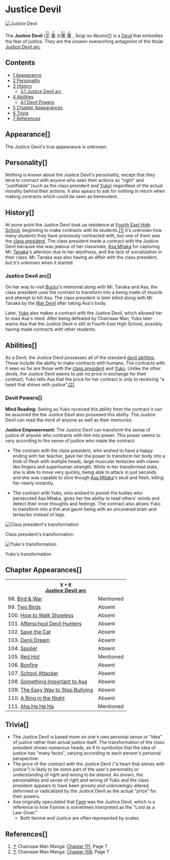 # Justice Devil

![Justice Devil](https://static.wikia.nocookie.net/chainsaw-man/images/d/d5/NoPicAvailable.png)

The **Justice Devil** (<ruby lang="ja"><rb>正</rb><rp> (</rp><rt>せい</rt><rp>) </rp></ruby> <ruby lang="ja"><rb>義</rb><rp> (</rp><rt>ぎ</rt><rp>) </rp></ruby> の<ruby lang="ja"><rb>悪</rb><rp> (</rp><rt>あく</rt><rp>) </rp></ruby> <ruby lang="ja"><rb>魔</rb><rp> (</rp><rt>ま</rt><rp>) </rp></ruby> , _Seigi no Akuma_[?](http://en.wikipedia.org/wiki/Help:Installing_Japanese_character_sets "wikipedia:Help:Installing Japanese character sets")) is a [Devil](/wiki/Devil "Devil") that embodies the fear of justice. They are the unseen overarching antagonist of the titular [Justice Devil arc](/wiki/Justice_Devil_arc "Justice Devil arc").

## Contents

-   [1 Appearance](#Appearance)
-   [2 Personality](#Personality)
-   [3 History](#History)
    -   [3.1 Justice Devil arc](#Justice_Devil_arc)
-   [4 Abilities](#Abilities)
    -   [4.1 Devil Powers](#Devil_Powers)
-   [5 Chapter Appearances](#Chapter_Appearances)
-   [6 Trivia](#Trivia)
-   [7 References](#References)

## Appearance\[[](https://auth.fandom.com/signin?redirect=https%3A%2F%2Fchainsaw-man.fandom.com%2Fwiki%2FJustice_Devil%3Fveaction%3Dedit%26section%3D1&uselang=en "Sign in to edit")\]

The Justice Devil's true appearance is unknown.

## Personality\[[](https://auth.fandom.com/signin?redirect=https%3A%2F%2Fchainsaw-man.fandom.com%2Fwiki%2FJustice_Devil%3Fveaction%3Dedit%26section%3D2&uselang=en "Sign in to edit")\]

Nothing is known about the Justice Devil's personality, except that they tend to contract with anyone who sees their actions as "right" and "justifiable" (such as the class president and [Yuko](/wiki/Yuko "Yuko")) regardless of the actual morality behind their actions. It also apears to ask for nothing in return when making contracts which could be seen as benevolent.

## History\[[](https://auth.fandom.com/signin?redirect=https%3A%2F%2Fchainsaw-man.fandom.com%2Fwiki%2FJustice_Devil%3Fveaction%3Dedit%26section%3D3&uselang=en "Sign in to edit")\]

At some point the Justice Devil took up residence at [Fourth East High School](/wiki/Fourth_East_High_School "Fourth East High School"), beginning to make contracts with its students.[\[1\]](#cite_note-Ch111Pg7-1) It's unknown how many students they have previously contracted with, but one of them was the [class president](/wiki/Class_president "Class president"). The class president made a contract with the Justice Devil because she was jealous of her classmate, [Asa Mitaka](/wiki/Asa_Mitaka "Asa Mitaka") for capturing Mr. [Tanaka](/wiki/Tanaka "Tanaka")'s attention due to her aloofness, and the lack of socialization in their class. Mr. Tanaka was also having an affair with the class president, but it's unknown when it started.

### Justice Devil arc\[[](https://auth.fandom.com/signin?redirect=https%3A%2F%2Fchainsaw-man.fandom.com%2Fwiki%2FJustice_Devil%3Fveaction%3Dedit%26section%3D4&uselang=en "Sign in to edit")\]

On her way to visit [Bucky](/wiki/Bucky "Bucky")'s memorial along with Mr. Tanaka and Asa, the class president uses the contract to transform into a being made of muscle and attempt to kill Asa. The class president is later killed along with Mr. Tanaka by the [War Devil](/wiki/War_Devil "War Devil") after taking Asa's body.

Later, [Yuko](/wiki/Yuko "Yuko") also makes a contract with the Justice Devil, which allowed her to read Asa's mind. After being defeated by Chainsaw Man, Yuko later warns Asa that the Justice Devil is still at Fourth East High School, possibly having made contracts with other students.

## Abilities\[[](https://auth.fandom.com/signin?redirect=https%3A%2F%2Fchainsaw-man.fandom.com%2Fwiki%2FJustice_Devil%3Fveaction%3Dedit%26section%3D5&uselang=en "Sign in to edit")\]

As a Devil, the Justice Devil possesses all of the standard [devil abilities](/wiki/Devil#General_Abilities "Devil"). These include the ability to make contracts with humans. The contracts with it seen so far are those with the [class president](/wiki/Class_president "Class president") and [Yuko](/wiki/Yuko "Yuko"). Unlike the other devils, the Justice Devil seems to ask no price in exchange for their contract; Yuko tells Asa that the price for her contract is only to receiving "a heart that shines with justice".[\[2\]](#cite_note-Ch108Pg7-2)

### Devil Powers\[[](https://auth.fandom.com/signin?redirect=https%3A%2F%2Fchainsaw-man.fandom.com%2Fwiki%2FJustice_Devil%3Fveaction%3Dedit%26section%3D6&uselang=en "Sign in to edit")\]

**Mind Reading:** Seeing as Yuko received this ability from the contract it can be assumed the the Justice Devil also possesed this ability. The Justice Devil can read the mind of anyone as well as their memories.

**Justice Empowerment:** The Justice Devil can transform the sense of justice of anyone who contracts with him into power. This power seems to vary according to the sense of justice who made the contract:

-   The contract with the class president, who wished to have a happy ending with her teacher, gave her the power to transform her body into a blob of flesh with multiple heads, large muscular tentacles with claws-like fingers and superhuman strength. While in her transformed state, she is able to move very quickly, being able to attack in just seconds and she was capable to slice though [Asa Mitaka](/wiki/Asa_Mitaka "Asa Mitaka")'s skull and flesh, killing her nearly instantly.

-   The contract with Yuko, who wished to punish the bullies who persecuted Asa Mitaka, gives her the ability to read others' minds and detect their inner thoughts and feelings. The contract also allows Yuko to transform into a thin and gaunt being with an uncovered brain and tentacles instead of legs.

![Class president's transformation](https://static.wikia.nocookie.net/chainsaw-man/images/8/80/Justice_devil_infront_of_asa.png "Justice devil infront of asa.png")

Class president's transformation

![Yuko's transformation](https://static.wikia.nocookie.net/chainsaw-man/images/a/a8/Yuko_transformation.png "Yuko transformation.png")

Yuko's transformation

## Chapter Appearances\[[](https://auth.fandom.com/signin?redirect=https%3A%2F%2Fchainsaw-man.fandom.com%2Fwiki%2FJustice_Devil%3Fveaction%3Dedit%26section%3D7&uselang=en "Sign in to edit")\]

<table><tbody><tr><th colspan="2"><span><a href="/wiki/Template:Appearance/Justice_Devil_Arc" title="Template:Appearance/Justice Devil Arc"><span title="View this template">v</span></a>&nbsp;<span>•</span>&nbsp;<a target="_blank" rel="noreferrer noopener" href="https://chainsaw-man.fandom.com/wiki/Template:Appearance/Justice_Devil_Arc?action=edit"><span title="You can edit this template. Please use the preview button before saving.">e</span></a></span><center><a href="/wiki/Justice_Devil_arc" title="Justice Devil arc"><span>Justice Devil arc</span></a></center></th></tr><tr><td>98. <a href="/wiki/Chapter_98" title="Chapter 98">Bird &amp; War</a></td><td><span>Mentioned</span></td></tr><tr><td>99. <a href="/wiki/Chapter_99" title="Chapter 99">Two Birds</a></td><td><span>Absent</span></td></tr><tr><td>100. <a href="/wiki/Chapter_100" title="Chapter 100">How to Walk Shoeless</a></td><td><span>Absent</span></td></tr><tr><td>101. <a href="/wiki/Chapter_101" title="Chapter 101">Afterschool Devil Hunters</a></td><td><span>Absent</span></td></tr><tr><td>102. <a href="/wiki/Chapter_102" title="Chapter 102">Save the Cat</a></td><td><span>Absent</span></td></tr><tr><td>103. <a href="/wiki/Chapter_103" title="Chapter 103">Denji Dream</a></td><td><span>Absent</span></td></tr><tr><td>104. <a href="/wiki/Chapter_104" title="Chapter 104">Spoiler</a></td><td><span>Absent</span></td></tr><tr><td>105. <a href="/wiki/Chapter_105" title="Chapter 105">Red Hot</a></td><td><span>Mentioned</span></td></tr><tr><td>106. <a href="/wiki/Chapter_106" title="Chapter 106">Bonfire</a></td><td><span>Absent</span></td></tr><tr><td>107. <a href="/wiki/Chapter_107" title="Chapter 107">School Attacker</a></td><td><span>Absent</span></td></tr><tr><td>108. <a href="/wiki/Chapter_108" title="Chapter 108">Something Important to Asa</a></td><td><span>Absent</span></td></tr><tr><td>109. <a href="/wiki/Chapter_109" title="Chapter 109">The Easy Way to Stop Bullying</a></td><td><span>Absent</span></td></tr><tr><td>110. <a href="/wiki/Chapter_110" title="Chapter 110">A Ring in the Night</a></td><td><span>Absent</span></td></tr><tr><td>111. <a href="/wiki/Chapter_111" title="Chapter 111">Aha Ha Ha Ha</a></td><td><span>Mentioned</span></td></tr></tbody></table>

## Trivia\[[](https://auth.fandom.com/signin?redirect=https%3A%2F%2Fchainsaw-man.fandom.com%2Fwiki%2FJustice_Devil%3Fveaction%3Dedit%26section%3D8&uselang=en "Sign in to edit")\]

-   The Justice Devil is based more on one's own personal sense or “idea” of justice rather than actual justice itself. The transformation of the class president shows numerous heads, as if to symbolize that the idea of justice has "many faces", varying according to each person's personal perspective.
-   The price of the contract with the Justice Devil ("a heart that shines with justice") is likely to be some part of the user's personality or understanding of right and wrong to be altered. As shown, the personalities and sense of right and wrong of Yuko and the class president appears to have been grossly and unknowingly altered, deformed or radicalized by the Justice Devil as the actual "price" for their powers.
-   Asa originally speculated that [Fami](/wiki/Fami "Fami") was the Justice Devil, which is a reference to how Famine is sometimes interpreted as the "Lord as a Law-Giver."
    -   Both famine and Justice are often represented by scales.

## References\[[](https://auth.fandom.com/signin?redirect=https%3A%2F%2Fchainsaw-man.fandom.com%2Fwiki%2FJustice_Devil%3Fveaction%3Dedit%26section%3D9&uselang=en "Sign in to edit")\]

1.  [↑](#cite_ref-Ch111Pg7_1-0) Chainsaw Man Manga: [Chapter 111](/wiki/Chapter_111 "Chapter 111"), Page 7
2.  [↑](#cite_ref-Ch108Pg7_2-0) Chainsaw Man Manga: [Chapter 108](/wiki/Chapter_108 "Chapter 108"), Page 7
